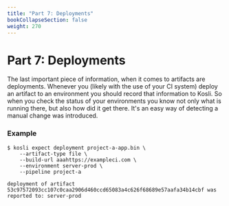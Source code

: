 ```yaml
---
title: "Part 7: Deployments"
bookCollapseSection: false
weight: 270
---
```

# Part 7: Deployments

The last important piece of information, when it comes to artifacts are deployments. Whenever you (likely with the use of your CI system) deploy an artifact to an environment you should record that information to Kosli. So when you check the status of your environments you know not only what is running there, but also how did it get there. It's an easy way of detecting a manual change was introduced.

### Example
```
$ kosli expect deployment project-a-app.bin \
    --artifact-type file \
    --build-url aaahttps://exampleci.com \
    --environment server-prod \
    --pipeline project-a 
    
deployment of artifact 53c97572093cc107c0caa2906d460ccd65083a4c626f68689e57aafa34b14cbf was reported to: server-prod
```